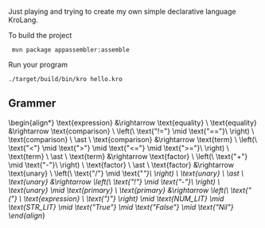 Just playing and trying to create my own simple declarative language KroLang.

To build the project

```shell
 mvn package appassembler:assemble
```

Run your program

```shell
./target/build/bin/kro hello.kro
```

<h2>
Grammer
</h2>

\begin{align*}
    \text{expression} &\rightarrow \text{equality} \\
    \text{equality} &\rightarrow \text{comparison} \ \left(\ \text{"!="} \mid \text{"=="}\ \right) \ \text{comparison} \ \ast \\
    \text{comparison} &\rightarrow \text{term} \ \left(\ \text{"<"} \mid \text{">"} \mid \text{"<="} \mid \text{">="}\ \right) \ \text{term} \ \ast \\
    \text{term} &\rightarrow \text{factor} \ \left(\ \text{"+"} \mid \text{"-"}\ \right) \ \text{factor} \ \ast \\
    \text{factor} &\rightarrow \text{unary} \ \left(\ \text{"/"} \mid \text{"*"}\ \right) \ \text{unary} \ \ast \\
    \text{unary} &\rightarrow \left(\ \text{"!"} \mid \text{"-"}\ \right) \ \text{unary} \mid \text{primary} \\
    \text{primary} &\rightarrow \left(\ \text{"("} \ \text{expression} \ \text{")"} \right) \mid \text{NUM\_LIT} \mid \text{STR\_LIT} \mid \text{"True"} \mid \text{"False"} \mid \text{"Nil"}
\end{align*}
